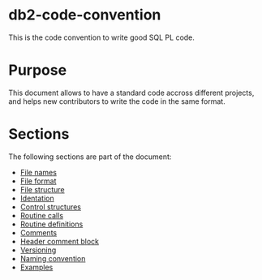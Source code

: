 # db2-code-convention

This is the code convention to write good SQL PL code.

# Purpose

This document allows to have a standard code accross different projects, and helps new contributors to write the code in the same format.

# Sections

The following sections are part of the document:

 * [File names](https://github.com/angoca/db2-code-convention/wiki/1.-File-Names)
 * [File format](https://github.com/angoca/db2-code-convention/wiki/2.-File-Format)
 * [File structure](https://github.com/angoca/db2-code-convention/wiki/3.-File-Structure)
 * [Identation](https://github.com/angoca/db2-code-convention/wiki/4.-Indentation)
 * [Control structures](controlStrctures.md)
 * [Routine calls](routineCalls.md)
 * [Routine definitions](routineDefinitions.md)
 * [Comments](https://github.com/angoca/db2-code-convention/wiki/8.-Comments)
 * [Header comment block](headerCommentBlock.md)
 * [Versioning](versioning.md)
 * [Naming convention](namingConvention.md)
 * [Examples](examples.md)
